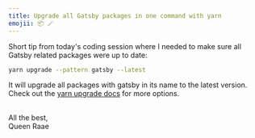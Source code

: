 ```yaml
---
title: Upgrade all Gatsby packages in one command with yarn
emojii: 📦 🪄
---
```


Short tip from today's coding session where I needed to make sure all Gatsby related packages were up to date:

```sh
yarn upgrade --pattern gatsby --latest
```

It will upgrade all packages with gatsby in its name to the latest version. Check out the [yarn upgrade docs](https://classic.yarnpkg.com/lang/en/docs/cli/upgrade/) for more options.

&nbsp;  
All the best,  
Queen Raae
